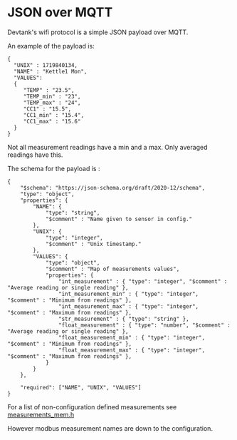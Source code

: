 JSON over MQTT
==============

Devtank's wifi protocol is a simple JSON payload over MQTT.

An example of the payload is:


    {
      "UNIX" : 1719840134,
      "NAME" : "Kettle1 Mon",
      "VALUES":
      {
         "TEMP" : "23.5",
         "TEMP_min" : "23",
         "TEMP_max" : "24",
         "CC1" : "15.5",
         "CC1_min" : "15.4",
         "CC1_max" : "15.6"
      }
    }


Not all measurement readings have a min and a max. Only averaged readings have this.

The schema for the payload is :


    {
        "$schema": "https://json-schema.org/draft/2020-12/schema",
        "type": "object",
        "properties": {
            "NAME": {
                "type": "string",
                "$comment" : "Name given to sensor in config."
            },
            "UNIX": {
                "type": "integer",
                "$comment" : "Unix timestamp."
            },
            "VALUES": {
                "type": "object",
                "$comment" : "Map of measurements values",
                "properties": {
                    "int_measurement" : { "type": "integer", "$comment" : "Average reading or single reading" },
                    "int_measurement_min" : { "type": "integer", "$comment" : "Minimum from readings" },
                    "int_measurement_max" : { "type": "integer", "$comment" : "Maximum from readings" },
                    "str_measurement" : { "type": "string" },
                    "float_measurement" : { "type": "number", "$comment" : "Average reading or single reading" },
                    "float_measurement_min" : { "type": "integer", "$comment" : "Minimum from readings" },
                    "float_measurement_max" : { "type": "integer", "$comment" : "Maximum from readings" },
                }
            }
        },
    
        "required": ["NAME", "UNIX", "VALUES"]
    } 


For a list of non-configuration defined measurements see  [measurements_mem.h](../../core/include/measurements_mem.h)

However modbus measurement names are down to the configuration.
